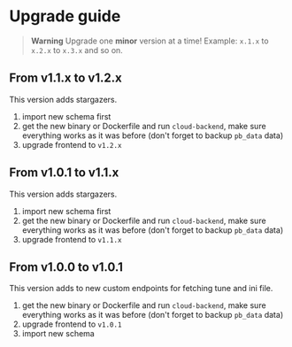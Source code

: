# Upgrade guide

> **Warning**
> Upgrade one **minor** version at a time! Example: `x.1.x` to `x.2.x` to `x.3.x` and so on.

## From v1.1.x to v1.2.x

This version adds stargazers.

1. import new schema first
2. get the new binary or Dockerfile and run `cloud-backend`, make sure everything works as it was before (don't forget to backup `pb_data` data)
3. upgrade frontend to `v1.2.x`

## From v1.0.1 to v1.1.x

This version adds stargazers.

1. import new schema first
2. get the new binary or Dockerfile and run `cloud-backend`, make sure everything works as it was before (don't forget to backup `pb_data` data)
3. upgrade frontend to `v1.1.x`

## From v1.0.0 to v1.0.1

This version adds to new custom endpoints for fetching tune and ini file.

1. get the new binary or Dockerfile and run `cloud-backend`, make sure everything works as it was before (don't forget to backup `pb_data` data)
2. upgrade frontend to `v1.0.1`
3. import new schema
